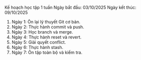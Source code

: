 Kế hoạch học tập 1 tuần
Ngày bắt đầu: 03/10/2025
Ngày kết thúc: 09/10/2025

1. Ngày 1: Ôn lại lý thuyết Git cơ bản.
2. Ngày 2: Thực hành commit và push.
3. Ngày 3: Học branch và merge.
4. Ngày 4: Thực hành reset và revert.
5. Ngày 5: Giải quyết conflict.
6. Ngày 6: Thực hành stash.
7. Ngày 7: Ôn tập toàn bộ và kiểm tra.
